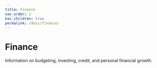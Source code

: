 ```yaml
---
title: Finance
nav_order: 2
has_children: true
permalink: /docs/finance/
---
```


# Finance

Information on budgeting, investing, credit, and personal financial growth.